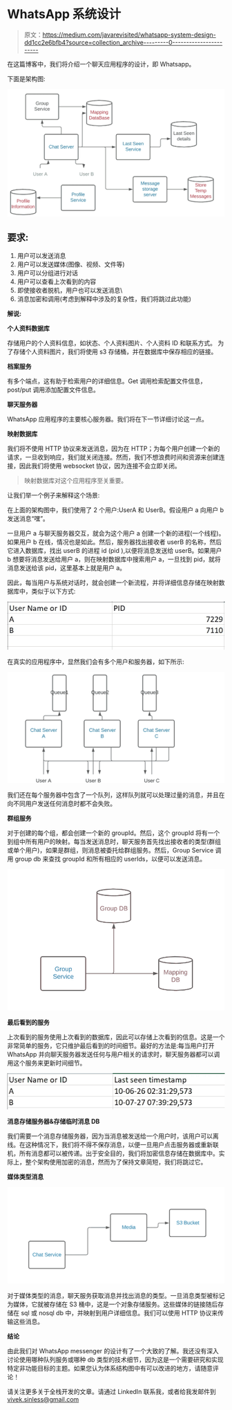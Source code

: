 # WhatsApp 系统设计

> 原文：<https://medium.com/javarevisited/whatsapp-system-design-dd1cc2e6bfb4?source=collection_archive---------0----------------------->

在这篇博客中，我们将介绍一个聊天应用程序的设计，即 Whatsapp。

下面是架构图:

![](img/a52c97d899192555661cbcee081c7bac.png)

## **要求:**

1.  用户可以发送消息
2.  用户可以发送媒体(图像、视频、文件等)
3.  用户可以分组进行对话
4.  用户可以查看上次看到的内容
5.  即使接收者脱机，用户也可以发送消息\
6.  消息加密和调用(考虑到解释中涉及的复杂性，我们将跳过此功能)

**解说:**

**个人资料数据库**

存储用户的个人资料信息，如状态、个人资料图片、个人资料 ID 和联系方式。
为了存储个人资料图片，我们将使用 s3 存储桶，并在数据库中保存相应的链接。

**档案服务**

有多个端点，这有助于检索用户的详细信息。Get 调用检索配置文件信息，post/put 调用添加配置文件信息。

**聊天服务器**

WhatsApp 应用程序的主要核心服务器。我们将在下一节详细讨论这一点。

**映射数据库**

我们将不使用 HTTP 协议来发送消息，因为在 HTTP；为每个用户创建一个新的请求，一旦收到响应，我们就关闭连接。然而，我们不想浪费时间和资源来创建连接，因此我们将使用 websocket 协议，因为连接不会立即关闭。

> 映射数据库对这个应用程序至关重要。

让我们举一个例子来解释这个场景:

在上面的架构图中，我们使用了 2 个用户:UserA 和 UserB。假设用户 a 向用户 b 发送消息“嘿”。

一旦用户 a 与聊天服务器交互，就会为这个用户 a 创建一个新的进程(一个线程)。如果用户 b 在线，情况也是如此。然后，服务器找出接收者 userB 的名称，然后它进入数据库，找出 userB 的进程 id (pid ),以便将消息发送给 userB。如果用户 b 想要将消息发送给用户 a，则在映射数据库中搜索用户 a，一旦找到 pid，就将消息发送给该 pid，这里基本上就是用户 a。

因此，每当用户与系统对话时，就会创建一个新流程，并将详细信息存储在映射数据库中，类似于以下方式:

![](img/16cc1cd5122217aa63b4933b3394060b.png)

在真实的应用程序中，显然我们会有多个用户和服务器，如下所示:

![](img/a66a1c0d9da858cf0c1428797eeb157b.png)

我们还在每个服务器中包含了一个队列，这样队列就可以处理过量的消息，并且在向不同用户发送任何消息时都不会失败。

**群组服务**

对于创建的每个组，都会创建一个新的 groupId。然后，这个 groupId 将有一个到组中所有用户的映射。每当发送消息时，聊天服务首先找出接收者的类型(群组或单个用户)，如果是群组，则消息被委托给群组服务。然后，Group Service 调用 group db 来查找 groupId 和所有相应的 userIds，以便可以发送消息。

![](img/3532f68d368591547a9777a611efa918.png)

**最后看到的服务**

上次看到的服务使用上次看到的数据库，因此可以存储上次看到的信息。这是一个非常简单的服务，它只维护最后看到的时间细节。最好的方法是:每当用户打开 WhatsApp 并向聊天服务器发送任何与用户相关的请求时，聊天服务器都可以调用这个服务来更新时间细节。

![](img/3568828929249e650c38d8ec4c8f7880.png)

**消息存储服务器&存储临时消息 DB**

我们需要一个消息存储服务器，因为当消息被发送给一个用户时，该用户可以离线。在这种情况下，我们将不得不保存消息，以便一旦用户点击服务器或重新联机，所有消息都可以被传递。出于安全目的，我们将加密信息存储在数据库中。实际上，整个架构使用加密的消息，然而为了保持文章简短，我们将跳过它。

**媒体类型消息**

![](img/2fc59cc3550576cf3b09e080374a0604.png)

对于媒体类型的消息，聊天服务获取消息并找出消息的类型。一旦消息类型被标记为媒体，它就被存储在 S3 桶中，这是一个对象存储服务。这些媒体的链接随后存储在 sql 或 nosql db 中，并映射到用户详细信息。我们可以使用 HTTP 协议来传输这些消息。

**结论**

由此我们对 WhatsApp messenger 的设计有了一个大致的了解。我还没有深入讨论使用哪种队列服务或哪种 db 类型的技术细节，因为这是一个需要研究和实现特定非功能目标的主题。如果您认为体系结构图中有可以改进的地方，请随意评论！

请关注更多关于全栈开发的文章。请通过 LinkedIn 联系我，或者给我发邮件到 vivek.sinless@gmail.com